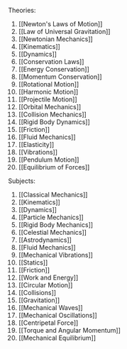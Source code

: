 Theories:

1. [[Newton's Laws of Motion]]
2. [[Law of Universal Gravitation]]
3. [[Newtonian Mechanics]]
4. [[Kinematics]]
5. [[Dynamics]]
6. [[Conservation Laws]]
7. [[Energy Conservation]]
8. [[Momentum Conservation]]
9. [[Rotational Motion]]
10. [[Harmonic Motion]]
11. [[Projectile Motion]]
12. [[Orbital Mechanics]]
13. [[Collision Mechanics]]
14. [[Rigid Body Dynamics]]
15. [[Friction]]
16. [[Fluid Mechanics]]
17. [[Elasticity]]
18. [[Vibrations]]
19. [[Pendulum Motion]]
20. [[Equilibrium of Forces]]

Subjects:

1. [[Classical Mechanics]]
2. [[Kinematics]]
3. [[Dynamics]]
4. [[Particle Mechanics]]
5. [[Rigid Body Mechanics]]
6. [[Celestial Mechanics]]
7. [[Astrodynamics]]
8. [[Fluid Mechanics]]
9. [[Mechanical Vibrations]]
10. [[Statics]]
11. [[Friction]]
12. [[Work and Energy]]
13. [[Circular Motion]]
14. [[Collisions]]
15. [[Gravitation]]
16. [[Mechanical Waves]]
17. [[Mechanical Oscillations]]
18. [[Centripetal Force]]
19. [[Torque and Angular Momentum]]
20. [[Mechanical Equilibrium]]